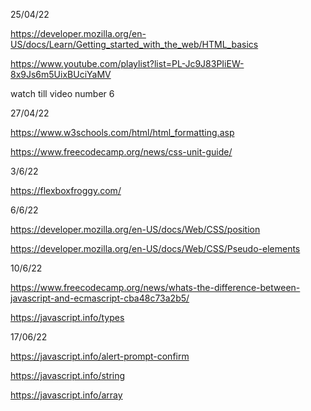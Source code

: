 25/04/22

https://developer.mozilla.org/en-US/docs/Learn/Getting_started_with_the_web/HTML_basics

https://www.youtube.com/playlist?list=PL-Jc9J83PIiEW-8x9Js6m5UixBUciYaMV

watch till video number 6

27/04/22

https://www.w3schools.com/html/html_formatting.asp

https://www.freecodecamp.org/news/css-unit-guide/

3/6/22

https://flexboxfroggy.com/

6/6/22

https://developer.mozilla.org/en-US/docs/Web/CSS/position

https://developer.mozilla.org/en-US/docs/Web/CSS/Pseudo-elements

10/6/22

https://www.freecodecamp.org/news/whats-the-difference-between-javascript-and-ecmascript-cba48c73a2b5/

https://javascript.info/types

17/06/22

https://javascript.info/alert-prompt-confirm

https://javascript.info/string

https://javascript.info/array
